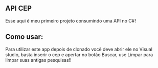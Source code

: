 ## API CEP
Esse aqui é meu primeiro projeto consumindo uma API no C#!

## Como usar:
<p>Para utilizar este app depois de clonado você deve abrir ele no Visual studio, basta inserir o cep e apertar no botão <btn>Buscar</btn>, use <btn>Limpar</btn> para limpar suas antigas pesquisas!!</p>
